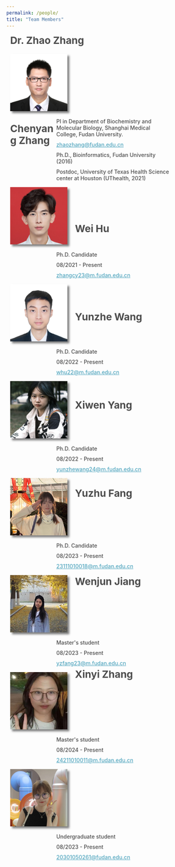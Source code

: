 ```yaml
---
permalink: /people/
title: "Team Members"
---
```


<div>
    <div style="width: 100%;font-weight: 700;color: #4c4c4c;font-size: 26px;margin: 10px;">Dr. Zhao Zhang</div>
    <div style="float: left;margin-right: 10px;">
        <img src="/images/zz.jpg" width="150px" style="box-shadow: 5px 5px 5px rgba(0,0,0,.5);margin: 10px;">
    </div>
    <div style="float: right;display: flex;flex-wrap: wrap;width: 75%;justify-content: space-between;">
        <div style="width: 80%;font-weight: 500;color: #4c4c4c;font-size: 14px;margin: 5px;">PI in Department of Biochemistry and Molecular Biology, Shanghai Medical College, Fudan University.</div>
        <div style="width: 80%;font-weight: 500;color: #4c4c4c;font-size: 14px;margin: 5px;"><a href="mailto:zhaozhang@fudan.edu.cn" style="text-decoration:underline;color:#50A5BE;">zhaozhang@fudan.edu.cn</a></div>
        <div style="width: 80%;font-weight: 500;color: #4c4c4c;font-size: 14px;margin: 5px;">Ph.D., Bioinformatics, Fudan University (2016)</div>
        <div style="width: 80%;font-weight: 500;color: #4c4c4c;font-size: 14px;margin: 5px;">Postdoc, University of Texas Health Science center at Houston (UThealth, 2021)</div>
    </div>
    <div style="margin-bottom: 200px;"></div>
</div>

<div>
    <div style="width: 100%;font-weight: 700;color: #4c4c4c;font-size: 26px;margin: 10px;">Chenyang Zhang</div>
    <div style="float: left;margin-right: 10px;">
        <img src="/images/cyz.jpg" width="150px" style="box-shadow: 5px 5px 5px rgba(0,0,0,.5);margin: 10px;">
    </div>
    <div style="float: right;display: flex;flex-wrap: wrap;width: 75%;justify-content: space-between;">
        <div style="width: 80%;font-weight: 500;color: #4c4c4c;font-size: 14px;margin: 5px;">Ph.D. Candidate</div>
        <div style="width: 80%;font-weight: 500;color: #4c4c4c;font-size: 14px;margin: 5px;">08/2021 - Present</div>
        <div style="width: 80%;font-weight: 500;color: #4c4c4c;font-size: 14px;margin: 5px;"><a href="mailto:zhangcy23@m.fudan.edu.cn" style="text-decoration:underline;color:#50A5BE;">zhangcy23@m.fudan.edu.cn</a></div>
    </div>
    <div style="margin-bottom: 200px;"></div>
</div>

<div>
    <div style="width: 100%;font-weight: 700;color: #4c4c4c;font-size: 26px;margin: 10px;">Wei Hu</div>
    <div style="float: left;margin-right: 10px;">
        <img src="/images/wh.jpg" width="150px" style="box-shadow: 5px 5px 5px rgba(0,0,0,.5);margin: 10px;">
    </div>
    <div style="float: right;display: flex;flex-wrap: wrap;width: 75%;justify-content: space-between;">
        <div style="width: 80%;font-weight: 500;color: #4c4c4c;font-size: 14px;margin: 5px;">Ph.D. Candidate</div>
        <div style="width: 80%;font-weight: 500;color: #4c4c4c;font-size: 14px;margin: 5px;">08/2022 - Present</div>
        <div style="width: 80%;font-weight: 500;color: #4c4c4c;font-size: 14px;margin: 5px;"><a href="mailto:whu22@m.fudan.edu.cn" style="text-decoration:underline;color:#50A5BE;">whu22@m.fudan.edu.cn</a></div>
    </div>
    <div style="margin-bottom: 200px;"></div>
</div>

<div>
    <div style="width: 100%;font-weight: 700;color: #4c4c4c;font-size: 26px;margin: 10px;">Yunzhe Wang</div>
    <div style="float: left;margin-right: 10px;">
        <img src="/images/yzw.jpg" width="150px" style="box-shadow: 5px 5px 5px rgba(0,0,0,.5);margin: 10px;">
    </div>
    <div style="float: right;display: flex;flex-wrap: wrap;width: 75%;justify-content: space-between;">
        <div style="width: 80%;font-weight: 500;color: #4c4c4c;font-size: 14px;margin: 5px;">Ph.D. Candidate</div>
        <div style="width: 80%;font-weight: 500;color: #4c4c4c;font-size: 14px;margin: 5px;">08/2022 - Present</div>
        <div style="width: 80%;font-weight: 500;color: #4c4c4c;font-size: 14px;margin: 5px;"><a href="mailto:yunzhewang24@m.fudan.edu.cn" style="text-decoration:underline;color:#50A5BE;">yunzhewang24@m.fudan.edu.cn</a></div>
    </div>
    <div style="margin-bottom: 200px;"></div>
</div>

<div>
    <div style="width: 100%;font-weight: 700;color: #4c4c4c;font-size: 26px;margin: 10px;">Xiwen Yang</div>
    <div style="float: left;margin-right: 10px;">
        <img src="/images/xwy.jpg" width="150px" style="box-shadow: 5px 5px 5px rgba(0,0,0,.5);margin: 10px;">
    </div>
    <div style="float: right;display: flex;flex-wrap: wrap;width: 75%;justify-content: space-between;">
        <div style="width: 80%;font-weight: 500;color: #4c4c4c;font-size: 14px;margin: 5px;">Ph.D. Candidate</div>
        <div style="width: 80%;font-weight: 500;color: #4c4c4c;font-size: 14px;margin: 5px;">08/2023 - Present</div>
        <div style="width: 80%;font-weight: 500;color: #4c4c4c;font-size: 14px;margin: 5px;"><a href="mailto:23111010018@m.fudan.edu.cn" style="text-decoration:underline;color:#50A5BE;">23111010018@m.fudan.edu.cn</a></div>
    </div>
    <div style="margin-bottom: 200px;"></div>
</div>

<div>
    <div style="width: 100%;font-weight: 700;color: #4c4c4c;font-size: 26px;margin: 10px;">Yuzhu Fang</div>
    <div style="float: left;margin-right: 10px;">
        <img src="/images/yzf.jpg" width="150px" style="box-shadow: 5px 5px 5px rgba(0,0,0,.5);margin: 10px;">
    </div>
    <div style="float: right;display: flex;flex-wrap: wrap;width: 75%;justify-content: space-between;">
        <div style="width: 80%;font-weight: 500;color: #4c4c4c;font-size: 14px;margin: 5px;">Master's student</div>
        <div style="width: 80%;font-weight: 500;color: #4c4c4c;font-size: 14px;margin: 5px;">08/2023 - Present</div>
        <div style="width: 80%;font-weight: 500;color: #4c4c4c;font-size: 14px;margin: 5px;"><a href="mailto:yzfang23@m.fudan.edu.cn" style="text-decoration:underline;color:#50A5BE;">yzfang23@m.fudan.edu.cn</a></div>
    </div>
    <div style="margin-bottom: 200px;"></div>
</div>

<div>
    <div style="width: 100%;font-weight: 700;color: #4c4c4c;font-size: 26px;margin: 10px;">Wenjun Jiang</div>
    <div style="float: left;margin-right: 10px;">
        <img src="/images/wjj.jpg" width="150px" style="box-shadow: 5px 5px 5px rgba(0,0,0,.5);margin: 10px;">
    </div>
    <div style="float: right;display: flex;flex-wrap: wrap;width: 75%;justify-content: space-between;">
        <div style="width: 80%;font-weight: 500;color: #4c4c4c;font-size: 14px;margin: 5px;">Master's student</div>
        <div style="width: 80%;font-weight: 500;color: #4c4c4c;font-size: 14px;margin: 5px;">08/2024 - Present</div>
        <div style="width: 80%;font-weight: 500;color: #4c4c4c;font-size: 14px;margin: 5px;"><a href="mailto:24211010011@m.fudan.edu.cn" style="text-decoration:underline;color:#50A5BE;">24211010011@m.fudan.edu.cn</a></div>
    </div>
    <div style="margin-bottom: 200px;"></div>
</div>

<div>
    <div style="width: 100%;font-weight: 700;color: #4c4c4c;font-size: 26px;margin: 10px;">Xinyi Zhang</div>
    <div style="float: left;margin-right: 10px;">
        <img src="/images/xyz.jpg" width="150px" style="box-shadow: 5px 5px 5px rgba(0,0,0,.5);margin: 10px;">
    </div>
    <div style="float: right;display: flex;flex-wrap: wrap;width: 75%;justify-content: space-between;">
        <div style="width: 80%;font-weight: 500;color: #4c4c4c;font-size: 14px;margin: 5px;">Undergraduate student</div>
        <div style="width: 80%;font-weight: 500;color: #4c4c4c;font-size: 14px;margin: 5px;">08/2023 - Present</div>
        <div style="width: 80%;font-weight: 500;color: #4c4c4c;font-size: 14px;margin: 5px;"><a href="mailto:20301050261@fudan.edu.cn" style="text-decoration:underline;color:#50A5BE;">20301050261@fudan.edu.cn</a></div>
    </div>
    <div style="margin-bottom: 200px;"></div>
</div>

